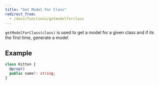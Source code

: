 ```yaml
---
title: "Get Model For Class"
redirect_from:
  - /docs/functions/getmodelforclass
---
```


`getModelForClass(class)` is used to get a model for a given class and if its the first time, generate a model

## Example

```ts
class Kitten {
  @prop()
  public name?: string;
}
```
